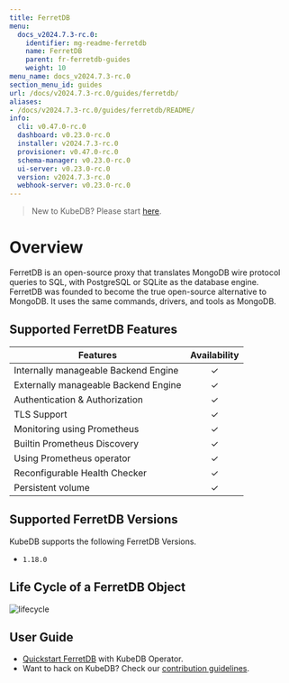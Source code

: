 ```yaml
---
title: FerretDB
menu:
  docs_v2024.7.3-rc.0:
    identifier: mg-readme-ferretdb
    name: FerretDB
    parent: fr-ferretdb-guides
    weight: 10
menu_name: docs_v2024.7.3-rc.0
section_menu_id: guides
url: /docs/v2024.7.3-rc.0/guides/ferretdb/
aliases:
- /docs/v2024.7.3-rc.0/guides/ferretdb/README/
info:
  cli: v0.47.0-rc.0
  dashboard: v0.23.0-rc.0
  installer: v2024.7.3-rc.0
  provisioner: v0.47.0-rc.0
  schema-manager: v0.23.0-rc.0
  ui-server: v0.23.0-rc.0
  version: v2024.7.3-rc.0
  webhook-server: v0.23.0-rc.0
---
```


> New to KubeDB? Please start [here](/docs/v2024.7.3-rc.0/README).

# Overview

FerretDB is an open-source proxy that translates MongoDB wire protocol queries to SQL, with PostgreSQL or SQLite as the database engine. FerretDB was founded to become the true open-source alternative to MongoDB. It uses the same commands, drivers, and tools as MongoDB.

## Supported FerretDB Features

| Features                              | Availability |
|---------------------------------------|:------------:|
| Internally  manageable Backend Engine |   &#10003;   |
| Externally manageable Backend Engine  |   &#10003;   |
| Authentication & Authorization        |   &#10003;   |
| TLS Support                           |   &#10003;   |
| Monitoring using Prometheus           |   &#10003;   |
| Builtin Prometheus Discovery          |   &#10003;   |
| Using Prometheus operator             |   &#10003;   |
| Reconfigurable Health Checker         |   &#10003;   |
| Persistent volume                     |   &#10003;   |

## Supported FerretDB Versions

KubeDB supports the following FerretDB Versions.
- `1.18.0`

## Life Cycle of a FerretDB Object

<!---
ref : https://app.diagrams.net/
--->

<p text-align="center">
    <img alt="lifecycle"  src="/docs/v2024.7.3-rc.0/images/ferretdb/quick-start.png" >
</p>

## User Guide

- [Quickstart FerretDB](/docs/v2024.7.3-rc.0/guides/ferretdb/quickstart/quickstart) with KubeDB Operator.
- Want to hack on KubeDB? Check our [contribution guidelines](/docs/v2024.7.3-rc.0/CONTRIBUTING).